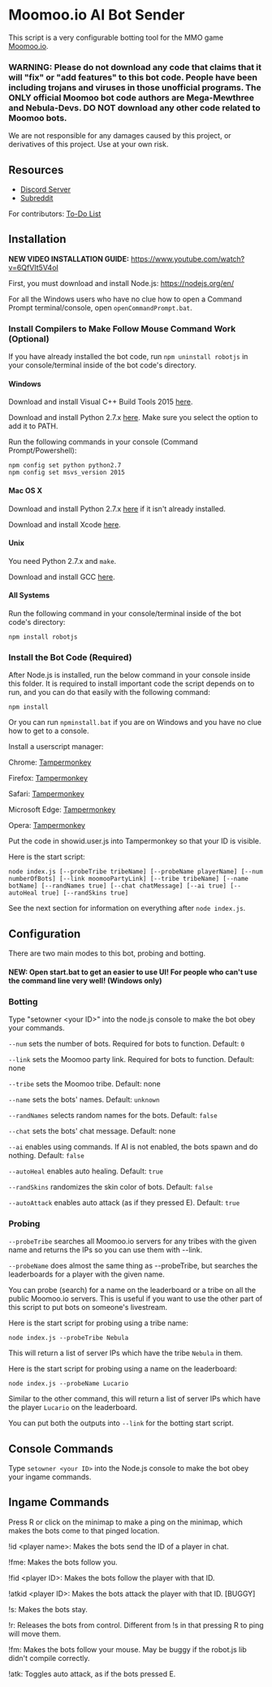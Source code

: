 # Moomoo.io AI Bot Sender

This script is a very configurable botting tool for the MMO game [Moomoo.io](http://moomoo.io).

### WARNING: Please do not download any code that claims that it will "fix" or "add features" to this bot code. People have been including trojans and viruses in those unofficial programs. The ONLY official Moomoo bot code authors are Mega-Mewthree and Nebula-Devs. DO NOT download any other code related to Moomoo bots.

We are not responsible for any damages caused by this project, or derivatives of this project. Use at your own risk.

## Resources

* [Discord Server](https://discord.gg/Uj3GWPy)
* [Subreddit](https://reddit.com/r/Nebula_Devs)

For contributors: [To-Do List](https://github.com/Mega-Mewthree/Moomoo-AI-Bot-Sender/projects/1)

## Installation

**NEW VIDEO INSTALLATION GUIDE:** https://www.youtube.com/watch?v=6QfVIt5V4oI

First, you must download and install Node.js: https://nodejs.org/en/

For all the Windows users who have no clue how to open a Command Prompt terminal/console, open `openCommandPrompt.bat`.

### Install Compilers to Make Follow Mouse Command Work (Optional)

If you have already installed the bot code, run `npm uninstall robotjs` in your console/terminal inside of the bot code's directory.

#### Windows

Download and install Visual C++ Build Tools 2015 [here](http://landinghub.visualstudio.com/visual-cpp-build-tools).

Download and install Python 2.7.x [here](https://www.python.org/downloads/release/python-2714/). Make sure you select the option to add it to PATH.

Run the following commands in your console (Command Prompt/Powershell):

    npm config set python python2.7
    npm config set msvs_version 2015
  
#### Mac OS X

Download and install Python 2.7.x [here](https://www.python.org/downloads/release/python-2714/) if it isn't already installed.

Download and install Xcode [here](https://developer.apple.com/xcode/download/).

#### Unix

You need Python 2.7.x and `make`.

Download and install GCC [here](https://gcc.gnu.org/).

#### All Systems

Run the following command in your console/terminal inside of the bot code's directory:

    npm install robotjs

### Install the Bot Code (Required)

After Node.js is installed, run the below command in your console inside this folder. It is required to install important code the script depends on to run, and you can do that easily with the following command:

    npm install
    
Or you can run `npminstall.bat` if you are on Windows and you have no clue how to get to a console.

Install a userscript manager:

Chrome: [Tampermonkey](https://chrome.google.com/webstore/detail/tampermonkey/dhdgffkkebhmkfjojejmpbldmpobfkfo?hl=en)

Firefox: [Tampermonkey](https://addons.mozilla.org/firefox/addon/tampermonkey/)

Safari: [Tampermonkey](http://tampermonkey.net/?browser=safari)

Microsoft Edge: [Tampermonkey](https://www.microsoft.com/store/p/tampermonkey/9nblggh5162s)

Opera: [Tampermonkey](https://addons.opera.com/extensions/details/tampermonkey-beta/)


Put the code in showid.user.js into Tampermonkey so that your ID is visible.


Here is the start script:

    node index.js [--probeTribe tribeName] [--probeName playerName] [--num numberOfBots] [--link moomooPartyLink] [--tribe tribeName] [--name botName] [--randNames true] [--chat chatMessage] [--ai true] [--autoHeal true] [--randSkins true]
    
See the next section for information on everything after `node index.js`.

## Configuration

There are two main modes to this bot, probing and botting.

#### NEW: Open start.bat to get an easier to use UI! For people who can't use the command line very well! (Windows only)

### Botting

Type "setowner \<your ID>" into the node.js console to make the bot obey your commands.

`--num` sets the number of bots. Required for bots to function. Default: `0`

`--link` sets the Moomoo party link. Required for bots to function. Default: none

`--tribe` sets the Moomoo tribe. Default: none

`--name` sets the bots' names. Default: `unknown`

`--randNames` selects random names for the bots. Default: `false`

`--chat` sets the bots' chat message. Default: none

`--ai` enables using commands. If AI is not enabled, the bots spawn and do nothing. Default: `false`

`--autoHeal` enables auto healing. Default: `true`

`--randSkins` randomizes the skin color of bots. Default: `false`

`--autoAttack` enables auto attack (as if they pressed E). Default: `true`

### Probing

`--probeTribe` searches all Moomoo.io servers for any tribes with the given name and returns the IPs so you can use them with --link.

`--probeName` does almost the same thing as --probeTribe, but searches the leaderboards for a player with the given name.

You can probe (search) for a name on the leaderboard or a tribe on all the public Moomoo.io servers. This is useful if you want to use the other part of this script to put bots on someone's livestream.

Here is the start script for probing using a tribe name:

    node index.js --probeTribe Nebula
    
This will return a list of server IPs which have the tribe `Nebula` in them.

Here is the start script for probing using a name on the leaderboard:

    node index.js --probeName Lucario
    
Similar to the other command, this will return a list of server IPs which have the player `Lucario` on the leaderboard.

You can put both the outputs into `--link` for the botting start script.

## Console Commands

Type `setowner <your ID>` into the Node.js console to make the bot obey your ingame commands.

## Ingame Commands

Press R or click on the minimap to make a ping on the minimap, which makes the bots come to that pinged location.

!id \<player name>: Makes the bots send the ID of a player in chat.
  
!fme: Makes the bots follow you.

!fid \<player ID>: Makes the bots follow the player with that ID.
  
!atkid \<player ID>: Makes the bots attack the player with that ID. [BUGGY]
  
!s: Makes the bots stay.

!r: Releases the bots from control. Different from !s in that pressing R to ping will move them.

!fm: Makes the bots follow your mouse. May be buggy if the robot.js lib didn't compile correctly.

!atk: Toggles auto attack, as if the bots pressed E.
